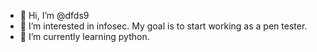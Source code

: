 - 👋 Hi, I’m @dfds9
- 👀 I’m interested in infosec. My goal is to start working as a pen tester.
- 🌱 I’m currently learning python.



<!---
dfds9/dfds9 is a ✨ special ✨ repository because its `README.md` (this file) appears on your GitHub profile.
You can click the Preview link to take a look at your changes.
--->
